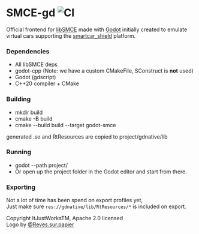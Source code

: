 # SMCE-gd ![CI](https://github.com/ItJustWorksTM/smce-gd/workflows/CI/badge.svg)

Official frontend for [libSMCE](https://github.com/ItJustWorksTM/libSMCE) made with [Godot](https://godotengine.org/)
initially created to emulate virtual cars supporting the [smartcar_shield](https://github.com/platisd/smartcar_shield)
platform.

### Dependencies

* All libSMCE deps
* godot-cpp (Note: we have a custom CMakeFile, SConstruct is **not** used)
* Godot (gdscript)
* C++20 compiler + CMake

### Building

* mkdir build
* cmake -B build
* cmake --build build --target godot-smce

generated .so and RtResources are copied to project/gdnative/lib

### Running

* godot --path project/
* Or open up the project folder in the Godot editor and start from there.

### Exporting

Not a lot of time has been spend on export profiles yet,  
Just make sure `res://gdnative/lib/RtResources/*` is included on export.

Copyright ItJustWorksTM, Apache 2.0 licensed  
Logo by [@Reves.sur.papier](https://instagram.com/reves.sur.papier/)
